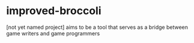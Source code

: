 # improved-broccoli
[not yet named project] aims to be a tool that serves as a bridge between game writers and game programmers
